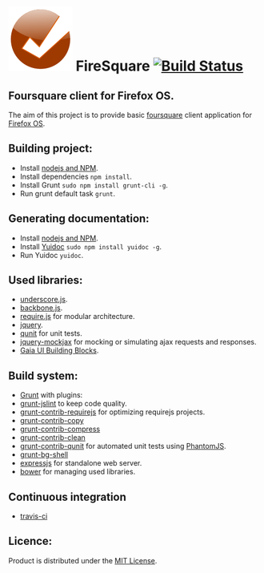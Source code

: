 ![icon](/src/ico/128.png) FireSquare [![Build Status](https://travis-ci.org/PJZL/firesquare.png?branch=master)](https://travis-ci.org/PJZL/firesquare)
====================================

Foursquare client for Firefox OS.
---------------------------------
The aim of this project is to provide basic [foursquare](http://foursquare.com) client application for [Firefox OS](http://www.mozilla.org/en-US/firefox/os/).

Building project:
-----------------------
* Install [nodejs and NPM](http://nodejs.org/download).
* Install dependencies `npm install`.
* Install Grunt `sudo npm install grunt-cli -g`.
* Run grunt default task `grunt`.

Generating documentation:
--------------------------
* Install [nodejs and NPM](http://nodejs.org/download).
* Install [Yuidoc](http://yui.github.io/yuidoc/) `sudo npm install yuidoc -g`.
* Run Yuidoc `yuidoc`.

Used libraries:
---------------
* [underscore.js](http://underscorejs.org/).
* [backbone.js](http://backbonejs.org/).
* [require.js](http://requirejs.org/) for modular architecture.
* [jquery](http://jquery.com/).
* [qunit](http://qunitjs.com/) for unit tests.
* [jquery-mockjax](http://github.com/appendto/jquery-mockjax) for mocking or simulating ajax requests and responses.
* [Gaia UI Building Blocks](http://github.com/mozilla-b2g/Gaia-UI-Building-Blocks).

Build system:
-------------
* [Grunt](http://gruntjs.com/)
with plugins:
* [grunt-jslint](https://github.com/stephenmathieson/grunt-jslint) to keep code quality.
* [grunt-contrib-requirejs](https://github.com/gruntjs/grunt-contrib-requirejs) for optimizing requirejs projects.
* [grunt-contrib-copy](http://github.com/gruntjs/grunt-contrib-copy)
* [grunt-contrib-compress](http://github.com/gruntjs/grunt-contrib-compress)
* [grunt-contrib-clean](http://github.com/gruntjs/grunt-contrib-clean)
* [grunt-contrib-qunit](http://github.com/gruntjs/grunt-contrib-qunit) for automated unit tests using [PhantomJS](http://phantomjs.org/).
* [grunt-bg-shell](http://github.com/rma4ok/grunt-bg-shell)
* [expressjs](http://expressjs.com/) for standalone web server.
* [bower](http://bower.io/) for managing used libraries.

Continuous integration
----------------------
* [travis-ci](http://travis-ci.org)

Licence:
----------------------
Product is distributed under the [MIT License](LICENSE).
